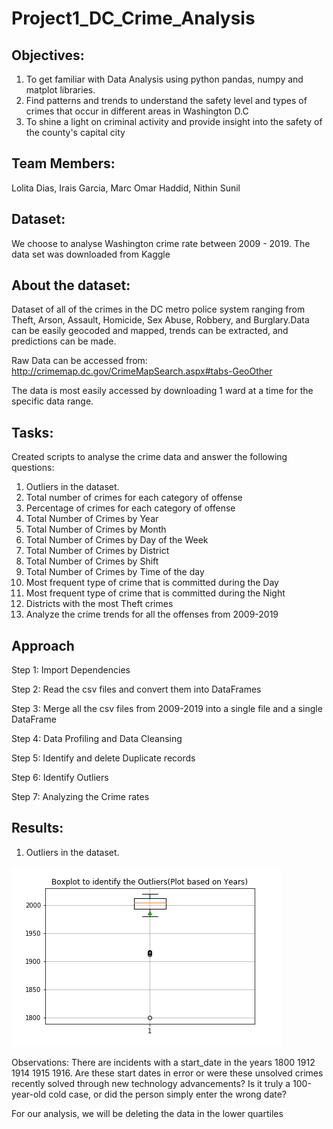 # Project1_DC_Crime_Analysis

## Objectives:

1. To get familiar with Data Analysis using python pandas, numpy and matplot libraries.
2. Find patterns and trends to understand the safety level and types of crimes that occur in different areas in Washington D.C
3. To shine a light on criminal activity and provide insight into the safety of the county's capital city

## Team Members:
Lolita Dias, Irais Garcia, Marc Omar Haddid, Nithin Sunil

## Dataset:
We choose to analyse Washington crime rate between 2009 - 2019.
The data set was downloaded from Kaggle

## About the dataset:

Dataset of all of the crimes in the DC metro police system ranging from Theft, Arson, Assault, Homicide, Sex Abuse, Robbery, and Burglary.Data can be easily geocoded and mapped, trends can be extracted, and predictions can be made.

Raw Data can be accessed from: http://crimemap.dc.gov/CrimeMapSearch.aspx#tabs-GeoOther

The data is most easily accessed by downloading 1 ward at a time for the specific data range.

## Tasks:

Created scripts to analyse the crime data and answer the following questions:

1. Outliers in the dataset.
2. Total number of crimes for each category of offense
3. Percentage of crimes for each category of offense
4. Total Number of Crimes by Year
5. Total Number of Crimes by Month
6. Total Number of Crimes by Day of the Week
7. Total Number of Crimes by District
8. Total Number of Crimes by Shift
9. Total Number of Crimes by Time of the day
10. Most frequent type of crime that is committed during the Day
11. Most frequent type of crime that is committed during the Night
12. Districts with the most Theft crimes
13. Analyze the crime trends for all the offenses from 2009-2019

## Approach

Step 1: Import Dependencies

Step 2: Read the csv files and convert them into DataFrames

Step 3: Merge all the csv files from 2009-2019 into a single file and a single DataFrame

Step 4: Data Profiling and Data Cleansing

Step 5: Identify and delete Duplicate records

Step 6: Identify Outliers

Step 7: Analyzing the Crime rates

## Results:
1. Outliers in the dataset.

![outliers](Images/Outliers.png)

Observations: 
There are incidents with a start_date in the years 1800 1912 1914 1915 1916. 
Are these start dates in error or were these unsolved crimes recently solved through new technology advancements?
Is it truly a 100-year-old cold case, or did the person simply enter the wrong date?

For our analysis, we will be deleting the data in the lower quartiles






